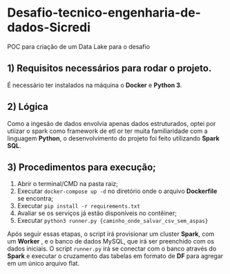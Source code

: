 # Desafio-tecnico-engenharia-de-dados-Sicredi

POC para criação de um Data Lake para o desafio

  ## 1) Requisitos necessários para rodar o projeto.

É necessário ter instalados na máquina o **Docker** e **Python 3**.


  ## 2) Lógica

  Como a ingesão de dados envolvia apenas dados estruturados, optei por utiizar o spark como framework de etl or ter muita familiaridade com a linguagem **Python**, o 
desenvolvimento do projeto foi feito utilizando **Spark SQL**.

  ## 3) Procedimentos para execução;

 1. Abrir o terminal/CMD na pasta raiz;
 2. Executar `docker-compose up -d` no diretório onde o arquivo **Dockerfile** se encontra;
 3. Executar `pip install -r requirements.txt`
 4. Avaliar se os serviços já estão disponíveis no contêiner;
 5. Executar `python3 runner.py {caminho_onde_salvar_csv_sem_aspas}`

Após seguir essas etapas, o script irá provisionar um cluster **Spark**, com um **Worker** , e o banco de dados MySQL, que irá ser preenchido com os dados iniciais. 
O script `runner.py` irá se conectar com o banco através do **Spark** e executar o cruzamento das tabelas em formato de **DF** para agregar em um único arquivo flat. 

